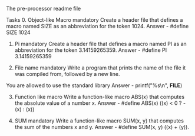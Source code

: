 The pre-processor readme file

Tasks
0. Object-like Macro
mandatory
Create a header file that defines a macro named SIZE as an abbreviation for the token 1024.
Answer - #define SIZE 1024

1. Pi
mandatory
Create a header file that defines a macro named PI as an abbreviation for the token 3.14159265359.
Answer - #define PI 3.14159265359

2. File name
mandatory
Write a program that prints the name of the file it was compiled from, followed by a new line.

You are allowed to use the standard library
Answer - printf("%s\n", __FILE__)

3. Function like macro
Write a function-like macro ABS(x) that computes the absolute value of a number x.
Answer - #define ABS(x) ((x) < 0 ? -(x) : (x))

4. SUM
mandatory
Write a function-like macro SUM(x, y) that computes the sum of the numbers x and y.
Answer - #define SUM(x, y) ((x) + (y)).
